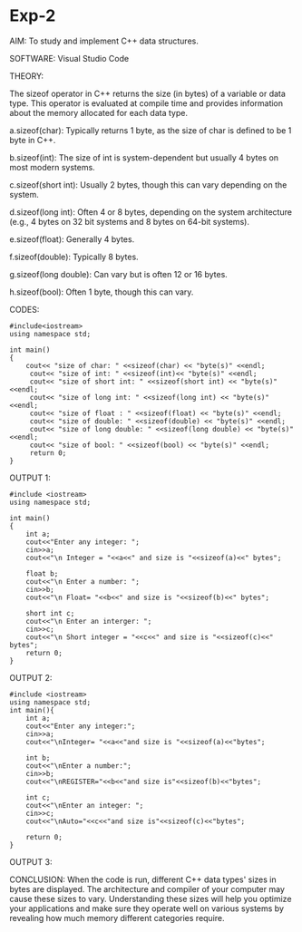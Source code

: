 # Exp-2

AIM: To study and implement C++ data structures.

SOFTWARE: Visual Studio Code

THEORY:

The sizeof operator in C++ returns the size (in bytes) of a variable or data type. This operator is evaluated at compile time and provides information about the memory allocated for each data type.

a.sizeof(char): Typically returns 1 byte, as the size of char is defined to be 1 byte in C++.

b.sizeof(int): The size of int is system-dependent but usually 4 bytes on most modern systems.

c.sizeof(short int): Usually 2 bytes, though this can vary depending on the system.

d.sizeof(long int): Often 4 or 8 bytes, depending on the system architecture (e.g., 4 bytes on 32 bit systems and 8 bytes on 64-bit systems).

e.sizeof(float): Generally 4 bytes.

f.sizeof(double): Typically 8 bytes.

g.sizeof(long double): Can vary but is often 12 or 16 bytes.

h.sizeof(bool): Often 1 byte, though this can vary.

CODES:

```
#include<iostream>
using namespace std;

int main()
{
    cout<< "size of char: " <<sizeof(char) << "byte(s)" <<endl;
     cout<< "size of int: " <<sizeof(int)<< "byte(s)" <<endl;
     cout<< "size of short int: " <<sizeof(short int) << "byte(s)" <<endl;
     cout<< "size of long int: " <<sizeof(long int) << "byte(s)" <<endl;
     cout<< "size of float : " <<sizeof(float) << "byte(s)" <<endl;
     cout<< "size of double: " <<sizeof(double) << "byte(s)" <<endl;
     cout<< "size of long double: " <<sizeof(long double) << "byte(s)" <<endl;
     cout<< "size of bool: " <<sizeof(bool) << "byte(s)" <<endl;
     return 0;
}
```
OUTPUT 1:

```
#include <iostream>
using namespace std;

int main()
{
    int a;
    cout<<"Enter any integer: ";
    cin>>a;
    cout<<"\n Integer = "<<a<<" and size is "<<sizeof(a)<<" bytes";
    
    float b;
    cout<<"\n Enter a number: ";
    cin>>b;
    cout<<"\n Float= "<<b<<" and size is "<<sizeof(b)<<" bytes";
    
    short int c;
    cout<<"\n Enter an interger: ";
    cin>>c;
    cout<<"\n Short integer = "<<c<<" and size is "<<sizeof(c)<<" bytes";
    return 0;
}
```
OUTPUT 2:

```
#include <iostream>
using namespace std;
int main(){
    int a;
    cout<<"Enter any integer:";
    cin>>a;
    cout<<"\nInteger= "<<a<<"and size is "<<sizeof(a)<<"bytes";

    int b;  
    cout<<"\nEnter a number:";
    cin>>b;
    cout<<"\nREGISTER="<<b<<"and size is"<<sizeof(b)<<"bytes";

    int c;  
    cout<<"\nEnter an integer: ";
    cin>>c;
    cout<<"\nAuto="<<c<<"and size is"<<sizeof(c)<<"bytes";

    return 0;
}
```
OUTPUT 3:


CONCLUSION:
When the code is run, different C++ data types' sizes in bytes are displayed. The architecture and compiler of your computer may cause these sizes to vary. Understanding these sizes will help you optimize your applications and make sure they operate well on various systems by revealing how much memory different categories require.
